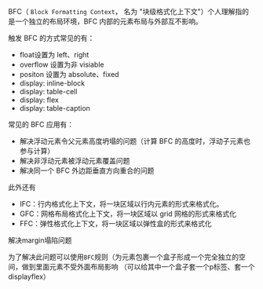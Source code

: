 BFC（ `Block Formatting Context`， 名为 "块级格式化上下文"）个人理解指的是一个独立的布局环境，BFC 内部的元素布局与外部互不影响。

触发 BFC 的方式常见的有：

- float设置为 left、right
- overflow 设置为非 visiable
- positon 设置为 absolute、fixed
- display: inline-block
- display: table-cell
- display: flex
- display: table-caption

常见的 BFC 应用有：

- 解决浮动元素令父元素高度坍塌的问题（计算 BFC 的高度时，浮动子元素也参与计算）
- 解决非浮动元素被浮动元素覆盖问题
- 解决同一个 BFC 外边距垂直方向重合的问题

此外还有

- IFC：行内格式化上下文，将一块区域以行内元素的形式来格式化。
- GFC：网格布局格式化上下文，将一块区域以 grid 网格的形式来格式化
- FFC：弹性格式化上下文，将一块区域以弹性盒的形式来格式化



解决margin塌陷问题 

为了解决此问题可以使用`BFC`规则（为元素包裹一个盒子形成一个完全独立的空间，做到里面元素不受外面布局影响
（可以给其中一个盒子套一个p标签、套一个displayflex）


